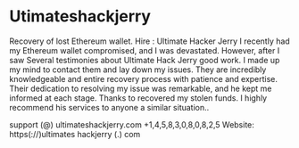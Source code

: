 # Utimateshackjerry
Recovery of lost Ethereum wallet. Hire : Ultimate Hacker Jerry
I recently had my Ethereum wallet compromised, and I was devastated. However, after I saw Several testimonies about Ultimate Hack Jerry good work. I made up my mind to contact them and lay down my issues. They are  incredibly knowledgeable and entire recovery process with patience and expertise. Their  dedication to resolving my issue was remarkable, and he kept me informed at each stage. Thanks to recovered my stolen funds. I highly recommend his services to anyone a similar situation..

support (@) ultimateshackjerry.com  +1,4,5,8,3,0,8,0,8,2,5  Website: https(://)ultimates hackjerry (.) com
